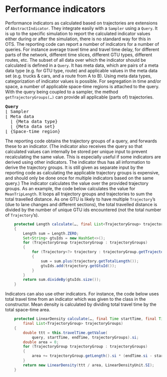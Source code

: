 # Performance indicators

Performance indicators as calculated based on trajectories are extensions of `AbstractIndicator`. They integrate easily with a `Sampler` using a `Query`. It is up to the specific simulation to report the calculated indicator values either during or after the simulation, there is no standard way for this in OTS. The reporting code can report a number of indicators for a number of queries. For instance average travel time and travel time delay, for different parts of the network, different time slices, different GTU types, different routes, etc. The subset of all data over which the indicator should be calculated is defined in a `Query`. It has meta data, which are pairs of a meta data type (e.g. for GTU type, route) and applicable values in the meta data set (e.g. trucks & cars, and a route from A to B). Using meta data types, categorization of indicator values is possible. For segregation in time and/or space, a number of applicable space-time regions is attached to the query. With the query being coupled to a sampler, the method `getTrajectoryGroups(…)` can provide all applicable (parts of) trajectories.

<pre>
<b>Query</b>
&lfloor; Sampler
&lfloor; Meta data
  &lfloor; {Meta data type}
  &lfloor; {Meta data set}
&lfloor; {Space-time region}
</pre>

The reporting code obtains the trajectory groups of a query, and forwards these to an indicator. (The indicator also receives the query so that calculated values can internally be stored per unique input to prevent recalculating the same value. This is especially useful if some indicators are derived using other indicators. The indicator thus has all information to derive the trajectory groups. It is still given as separate input by the reporting code as calculating the applicable trajectory groups is expensive, and should only be done once for multiple indicators based on the same query.) The indicator calculates the value over the provided trajectory groups. As an example, the code below calculates the value for `MeanTripLength`. It loops all trajectory groups and trajectories to sum the total travelled distance. As one GTU is likely to have multiple `Trajectory`’s (due to lane changes and different sections), the total travelled distance is divided by the number of unique GTU ids encountered (not the total number of `Trajectory`’s).

```java
    protected Length calculate(…, final List<TrajectoryGroup> trajectoryGroups)
    {
        Length sum = Length.ZERO;
        Set<String> gtuIds = new HashSet<>();
        for (TrajectoryGroup trajectoryGroup : trajectoryGroups)
        {
            for (Trajectory<?> trajectory : trajectoryGroup.getTrajectories())
            {
                sum = sum.plus(trajectory.getTotalLength());
                gtuIds.add(trajectory.getGtuId());
            }
        }
        return sum.divideBy(gtuIds.size());
    }
```

Indicators can also use other indicators. For instance, the code below uses total travel time from an indicator which was given to the class in the constructor. Mean density is calculated by dividing total travel time by the total space-time area.

```java
    protected LinearDensity calculate(…, final Time startTime, final Time endTime, 
        final List<TrajectoryGroup> trajectoryGroups)
    {
        double ttt = this.travelTime.getValue(
            query, startTime, endTime, trajectoryGroups).si;
        double area = 0;
        for (TrajectoryGroup trajectoryGroup : trajectoryGroups)
        {
            area += trajectoryGroup.getLength().si * (endTime.si - startTime.si);
        }
        return new LinearDensity(ttt / area, LinearDensityUnit.SI);
    }
```
